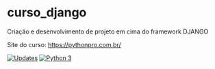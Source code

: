 # curso_django
Criação e desenvolvimento de projeto em cima do framework DJANGO 

Site do curso: https://pythonpro.com.br/

[![Updates](https://pyup.io/repos/github/breeeno/curso_django/shield.svg)](https://pyup.io/repos/github/breeeno/curso_django/)
[![Python 3](https://pyup.io/repos/github/breeeno/curso_django/python-3-shield.svg)](https://pyup.io/repos/github/breeeno/curso_django/)
